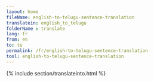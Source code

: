 ```yaml
---
layout: home
fileName: english-to-telugu-sentence-translation
translatein: english_to_telugu
folderName : translate
lang: fr
from: en
to: te
permalink: /fr/english-to-telugu-sentence-translation
tool: english-to-telugu-sentence-translation
---
```

{% include section/translateinto.html %}